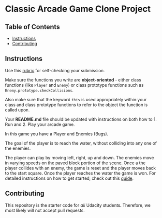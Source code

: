 # Classic Arcade Game Clone Project

## Table of Contents

- [Instructions](#instructions)
- [Contributing](#contributing)

## Instructions

Use this [rubric](https://review.udacity.com/#!/rubrics/15/view) for self-checking your submission.

Make sure the functions you write are **object-oriented** - either class functions (like `Player` and `Enemy`) or class prototype functions such as `Enemy.prototype.checkCollisions`.

Also make sure that the keyword `this` is used appropriately within your class and class prototype functions to refer to the object the function is called upon.

Your **README.md** file should be updated with instructions on both how 
to 1. Run and 2. Play your arcade game.


In this game you have a Player and Enemies (Bugs).
 
The goal of the player is to reach the water, without colliding into any one of the enemies. 

The player can play by moving left, right, up and down. 
The enemies move in varying speeds on the paved block portion of the scene. 
Once a the player collides with an enemy, the game is reset and the player moves back to the start square. Once the player reaches the water the game is won.
For detailed instructions on how to get started, check out this [guide](https://docs.google.com/document/d/1v01aScPjSWCCWQLIpFqvg3-vXLH2e8_SZQKC8jNO0Dc/pub?embedded=true).

## Contributing

This repository is the starter code for _all_ Udacity students. Therefore, we most likely will not accept pull requests.

